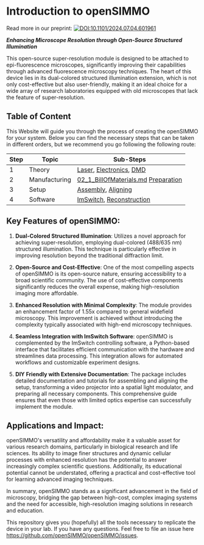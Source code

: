 # Introduction to openSIMMO

Read more in our preprint:
[![DOI:10.1101/2024.07.04.601961]([http://img.shields.io/badge/DOI-10.1101/2020.03.02.973073-B31B1B.svg)](https://doi.org/10.1101/2024.07.04.601961) 



***Enhancing Microscope Resolution through Open-Source Structured Illumination***

This open-source super-resolution module is designed to be attached to epi-fluorescence microscopes, significantly improving their capabilities through advanced fluorescence microscopy techniques. The heart of this device lies in its dual-colored structured illumination extension, which is not only cost-effective but also user-friendly, making it an ideal choice for a wide array of research laboratories equipped with old microscopes that lack the feature of super-resolution.

## Table of Content

This Website will guide you through the process of creating the openSIMMO for your system. Below you can find the necessary steps that can be taken in different orders, but we recommend you go following the following route:

| Step  | Topic  | Sub-Steps  |
|---|---|---|
|  1 | Theory | [Laser](./01_1_Laser.md), [Electronics](./01_02_Electronics.md), [DMD](./01_2_DMD.md)  |
|  2 |  Manufacturing| [02_1_BillOfMaterials.md](./02_1_BillOfMaterials.md) [Preparation](./02_2_Preparation.md)  |
|  3 |  Setup | [Assembly](./03_1_Assembly), [Aligning](./03_2_Aligning)  |
|  4 |  Software |  [ImSwitch](./04_01_ImSwitch.md), [Reconstruction](./04_02_Reconstruction.md)  |


## Key Features of openSIMMO:

1. **Dual-Colored Structured Illumination**: Utilizes a novel approach for achieving super-resolution, employing dual-colored (488/635 nm) structured illumination. This technique is particularly effective in improving resolution beyond the traditional diffraction limit.

2. **Open-Source and Cost-Effective**: One of the most compelling aspects of openSIMMO is its open-source nature, ensuring accessibility to a broad scientific community. The use of cost-effective components significantly reduces the overall expense, making high-resolution imaging more affordable.

3. **Enhanced Resolution with Minimal Complexity**: The module provides an enhancement factor of 1.55x compared to general widefield microscopy. This improvement is achieved without introducing the complexity typically associated with high-end microscopy techniques.

4. **Seamless Integration with ImSwitch Software**: openSIMMO is complemented by the ImSwitch controlling software, a Python-based interface that facilitates efficient communication with the hardware and streamlines data processing. This integration allows for automated workflows and customizable experiment designs.

5. **DIY Friendly with Extensive Documentation**: The package includes detailed documentation and tutorials for assembling and aligning the setup, transforming a video projector into a spatial light modulator, and preparing all necessary components. This comprehensive guide ensures that even those with limited optics expertise can successfully implement the module.

## Applications and Impact:

openSIMMO's versatility and affordability make it a valuable asset for various research domains, particularly in biological research and life sciences. Its ability to image finer structures and dynamic cellular processes with enhanced resolution has the potential to answer increasingly complex scientific questions. Additionally, its educational potential cannot be understated, offering a practical and cost-effective tool for learning advanced imaging techniques.

In summary, openSIMMO stands as a significant advancement in the field of microscopy, bridging the gap between high-cost, complex imaging systems and the need for accessible, high-resolution imaging solutions in research and education.

This repository gives you (hopefully) all the tools necessary to replicate the device in your lab. If you have any questions. Feel free to file an issue here https://github.com/openSIMMO/openSIMMO/issues.
